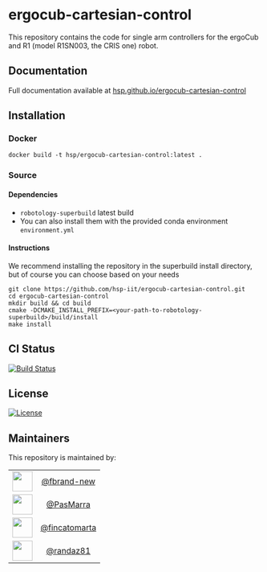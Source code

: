 ergocub-cartesian-control
=====================

This repository contains the code for single arm controllers for the ergoCub and R1 (model R1SN003, the CRIS one) robot.

Documentation
-------------

Full documentation available at [hsp.github.io/ergocub-cartesian-control](hsp.github.io/ergocub-cartesian-control)


Installation
-------------

### Docker
```
docker build -t hsp/ergocub-cartesian-control:latest .
```

### Source

#### Dependencies

- `robotology-superbuild` latest build
- You can also install them with the provided conda environment `environment.yml`

#### Instructions

We recommend installing the repository in the superbuild install directory, but of course you can choose based on your needs

```
git clone https://github.com/hsp-iit/ergocub-cartesian-control.git
cd ergocub-cartesian-control
mkdir build && cd build
cmake -DCMAKE_INSTALL_PREFIX=<your-path-to-robotology-superbuild>/build/install
make install
```

CI Status
---------

[![Build Status](https://github.com/hsp-iit/ergocub-cartesian-control/workflows/CI%20Workflow/badge.svg)](https://github.com/hsp-iit/ergocub-cartesian-control/actions?query=workflow%3A%22CI+Workflow%22)

License
---------

[![License](https://img.shields.io/badge/license-BSD--3--Clause%20%2B%20others-19c2d8.svg)](LICENSE)

Maintainers
--------------
This repository is maintained by:

| | |
|:---:|:---:|
| [<img src="https://github.com/fbrand-new.png" width="40">](https://github.com/fbrand-new) | [@fbrand-new](https://github.com/fbrand-new) |
| [<img src="https://github.com/PasMarra.png" width="40">](https://github.com/PasMarra) | [@PasMarra](https://github.com/PasMarra) |
| [<img src="https://github.com/fincatomarta.png" width="40">](https://github.com/fincatomarta) | [@fincatomarta](https://github.com/fincatomarta) |
| [<img src="https://github.com/randaz81.png" width="40">](https://github.com/randaz81) | [@randaz81](https://github.com/randaz81) |
